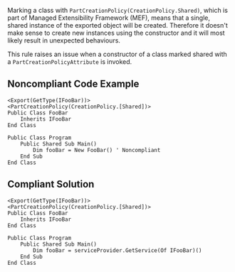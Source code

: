 
Marking a class with `PartCreationPolicy(CreationPolicy.Shared)`, which is part of Managed Extensibility Framework (MEF), means that a single, shared instance of the exported object will be created. Therefore it doesn't make sense to create new instances using the constructor and it will most likely result in unexpected behaviours.

This rule raises an issue when a constructor of a class marked shared with a `PartCreationPolicyAttribute` is invoked.

## Noncompliant Code Example


    <Export(GetType(IFooBar))>
    <PartCreationPolicy(CreationPolicy.[Shared])>
    Public Class FooBar
        Inherits IFooBar
    End Class
    
    Public Class Program
        Public Shared Sub Main()
            Dim fooBar = New FooBar() ' Noncompliant
        End Sub
    End Class


## Compliant Solution


    <Export(GetType(IFooBar))>
    <PartCreationPolicy(CreationPolicy.[Shared])>
    Public Class FooBar
        Inherits IFooBar
    End Class
    
    Public Class Program
        Public Shared Sub Main()
            Dim fooBar = serviceProvider.GetService(Of IFooBar)()
        End Sub
    End Class

